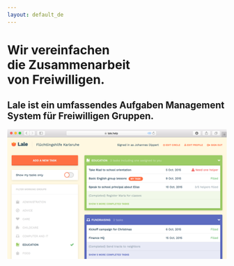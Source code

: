 ```yaml
---
layout: default_de
---
```


<style>.page-link.discover { border-color:#FF7043; }</style>

<div class="home">
  <div class="hero">
    <h1>Wir vereinfachen<br/>die Zusammenarbeit<br/>von Freiwilligen.</h1>
    <h2>Lale ist ein umfassendes Aufgaben Management System für Freiwilligen Gruppen.</h2>
    <img src="/img/dashboard.png" width="818px" />
  </div>
</div>
